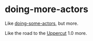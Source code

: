 # doing-more-actors

Like [doing-some-actors](https://github.com/sergey-melnychuk/doing-some-actors), but more.

Like the road to the [Uppercut](https://github.com/sergey-melnychuk/uppercut) 1.0 more.
